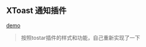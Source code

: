 XToast 通知插件
-
[demo](http://princekin.tjxuechuang.com/projects/xtoast/index.html)
>按照tostar插件的样式和功能，自己重新实现了一下